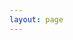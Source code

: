```yaml
---
layout: page
---
```


<script setup>
import MessageBoards from './.vitepress/theme/components/MessageBoards.vue'
</script>

<MessageBoards/>